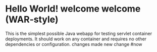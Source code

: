 Hello World! welcome welcome (WAR-style)
===============

This is the simplest possible Java webapp for testing servlet container deployments.  It should work on any container and requires no other dependencies or configuration.
changes made
new change
#now
